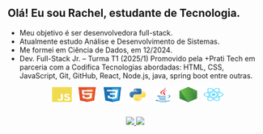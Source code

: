 ## Olá! Eu sou Rachel, estudante de Tecnologia. 

- Meu objetivo é ser desenvolvedora full-stack.
- Atualmente estudo Análise e Desenvolvimento de Sistemas.
- Me formei em Ciência de Dados, em 12/2024.
- Dev. Full-Stack Jr. – Turma T1 (2025/1)
      Promovido pela +Prati Tech em parceria com a Codifica
      Tecnologias abordadas: HTML, CSS, JavaScript, Git, GitHub,
       React, Node.js, java, spring boot entre outras.


<!-- Centralizando os ícones com CSS inline -->
<div style="display: flex; justify-content: center; gap: 10px; flex-wrap: wrap; margin-top: 10px;"><br>
  <img alt="Rs2-Js" height="30" width="40" src="https://raw.githubusercontent.com/devicons/devicon/master/icons/javascript/javascript-plain.svg">
  <img alt="Rs2-HTML" height="30" width="40" src="https://raw.githubusercontent.com/devicons/devicon/master/icons/html5/html5-original.svg">
  <img alt="Rs2-CSS" height="30" width="40" src="https://raw.githubusercontent.com/devicons/devicon/master/icons/css3/css3-original.svg">
  <img alt="Rs2-Python" height="30" width="40" src="https://raw.githubusercontent.com/devicons/devicon/master/icons/python/python-original.svg">
  <img alt="Rs2-Java" height="30" width="40" src="https://raw.githubusercontent.com/devicons/devicon/master/icons/java/java-original.svg">
  <img alt="Rs2-Nodejs" height="30" width="40" src="https://raw.githubusercontent.com/devicons/devicon/master/icons/nodejs/nodejs-original.svg">
  <img alt="Rs2-React" height="30" width="40" src="https://raw.githubusercontent.com/devicons/devicon/master/icons/react/react-original.svg">
</div>

##

<div style="text-align: center; margin-top: 10px;"> 
  <a href="https://www.instagram.com/rs2chel/" target="_blank">
    <img src="https://img.shields.io/badge/-Instagram-%23E4405F?style=for-the-badge&logo=instagram&logoColor=white">
  </a>
  <a href="https://www.linkedin.com/in/racheldantas/" target="_blank">
    <img src="https://img.shields.io/badge/-LinkedIn-%230077B5?style=for-the-badge&logo=linkedin&logoColor=white">
  </a> 
</div>
